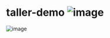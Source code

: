 # taller-demo ![image](https://github.com/user-attachments/assets/a157ba75-c92a-4cf1-ba78-a2b5b4312682)
![image](https://github.com/user-attachments/assets/d59623a5-a8f2-445e-ae3c-4b94696219f7)
